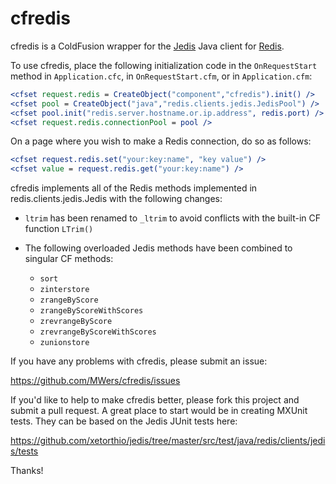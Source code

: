 # cfredis #

cfredis is a ColdFusion wrapper for the [Jedis](https://github.com/xetorthio/jedis/) Java client for [Redis](http://redis.io/).

To use cfredis, place the following initialization code in the `OnRequestStart` method in `Application.cfc`, in `OnRequestStart.cfm`, or in `Application.cfm`:

```cfm
<cfset request.redis = CreateObject("component","cfredis").init() />
<cfset pool = CreateObject("java","redis.clients.jedis.JedisPool") />
<cfset pool.init("redis.server.hostname.or.ip.address", redis.port) />
<cfset request.redis.connectionPool = pool />
```

On a page where you wish to make a Redis connection, do so as follows:

```cfm
<cfset request.redis.set("your:key:name", "key value") />
<cfset value = request.redis.get("your:key:name") />
```

cfredis implements all of the Redis methods implemented in redis.clients.jedis.Jedis with the following changes:

* `ltrim` has been renamed to `_ltrim` to avoid conflicts with the built-in CF function `LTrim()`

* The following overloaded Jedis methods have been combined to singular CF methods:
    * `sort`
    * `zinterstore`
    * `zrangeByScore`
    * `zrangeByScoreWithScores`
    * `zrevrangeByScore`
    * `zrevrangeByScoreWithScores`
    * `zunionstore`

If you have any problems with cfredis, please submit an issue:

https://github.com/MWers/cfredis/issues

If you'd like to help to make cfredis better, please fork this project and submit a pull request. A great place to start would be in creating MXUnit tests. They can be based on the Jedis JUnit tests here:

https://github.com/xetorthio/jedis/tree/master/src/test/java/redis/clients/jedis/tests

Thanks!
